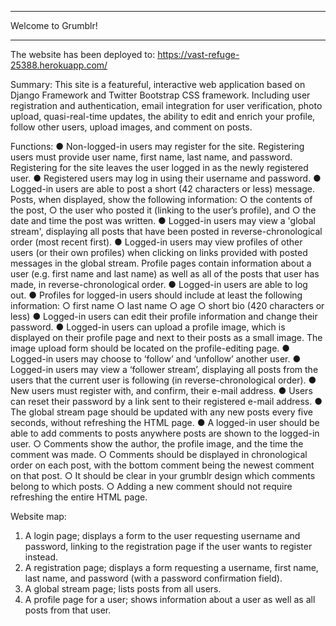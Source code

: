 **************************
   Welcome to Grumblr!
**************************


The website has been deployed to:
    https://vast-refuge-25388.herokuapp.com/


Summary:
    This site is a featureful, interactive web application based on Django Framework and Twitter Bootstrap 
    CSS framework. Including user registration and authentication, email integration for user verification, 
    photo upload, quasi-real-time updates, the ability to edit and enrich your profile, follow other users, 
    upload images, and comment on posts.


Functions:
    ● Non-logged-in users may register for the site. Registering users must provide user name, first name, 
    last name, and password. Registering for the site leaves the user logged in as the newly registered user.
    ● Registered users may log in using their username and password.
    ● Logged-in users are able to post a short (42 characters or less) message. Posts, when displayed, show 
    the following information:
          ○ the contents of the post,
          ○ the user who posted it (linking to the user’s profile), and
          ○ the date and time the post was written.
    ● Logged-in users may view a 'global stream', displaying all posts that have been posted in reverse-chronological 
    order (most recent first).
    ● Logged-in users may view profiles of other users (or their own profiles) when clicking on links provided with 
    posted messages in the global stream. Profile pages contain information about a user (e.g. first name and last name) 
    as well as all of the posts that user has made, in reverse-chronological order.
    ● Logged-in users are able to log out.
    ● Profiles for logged-in users should include at least the following information:
          ○ first name
          ○ last name
          ○ age
          ○ short bio (420 characters or less)
    ● Logged-in users can edit their profile information and change their password.
    ● Logged-in users can upload a profile image, which is displayed on their profile page and next to their posts as a 
    small image. The image upload form should be located on the profile-editing page.
    ● Logged-in users may choose to ‘follow’ and ‘unfollow’ another user.
    ● Logged-in users may view a ‘follower stream’, displaying all posts from the users that the current user is following 
    (in reverse-chronological order).
    ● New users must register with, and confirm, their e-mail address.
    ● Users can reset their password by a link sent to their registered e-mail address.
    ● The global stream page should be updated with any new posts every five seconds, without refreshing the HTML page.
    ● A logged-in user should be able to add comments to posts anywhere posts are shown to the logged-in user.
          ○ Comments show the author, the profile image, and the time the comment was made.
          ○ Comments should be displayed in chronological order on each post, with the bottom comment being 
    the newest comment on that post.
          ○ It should be clear in your grumblr design which comments belong to which posts.
          ○ Adding a new comment should not require refreshing the entire HTML page.


Website map:
1. A login page; displays a form to the user requesting username and password, linking to the registration page if the user wants to register instead.
2. A registration page; displays a form requesting a username, first name, last name, and password (with a password confirmation field).
3. A global stream page; lists posts from all users.
4. A profile page for a user; shows information about a user as well as all posts from that user.

